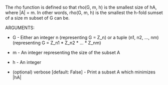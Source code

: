 The rho function is defined so that rho(G, m, h) is the smallest size of hA, where |A| = m. In other words, rho(G, m, h) is the smallest the h-fold sumset of a size m subset of G can be.

ARGUMENTS:

* G - Either an integer n (representing G = Z_n) or a tuple (n1, n2, ..., nm) (representing G = Z_n1 * Z_n2 * ... * Z_nm)

* m - An integer representing the size of the subset A

* h - An integer

* (optional) verbose [default: False] - Print a subset A which minimizes |hA|

